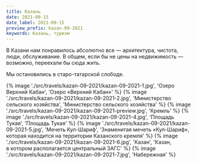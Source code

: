 ```yaml
---
title: Казань
date: 2021-09-15
date_label: 2021-09-15
preview_prefix: kazan-09-2021
keywords: Казань, туризм
---
```

В Казани нам понравилось абсолютно все — архитектура, чистота, люди, обслуживание. В общем, если бы не цены на недвижимость — возможно, переехали бы сюда жить.

Мы остановились в старо-татарской слободе.

{% image './src/travels/kazan-09-2021/kazan-09-2021-1.jpg', 'Озеро Верхний Кабан', 'Озеро «Верхний Кабан»' %}
{% image './src/travels/kazan-09-2021/kazan-09-2021-2.jpg', 'Министерство сельского хозяйства', 'Министерство сельского хозяйства' %}
{% image './src/travels/kazan-09-2021/kazan-09-2021-preview.jpg', 'Кремль' %}
{% image './src/travels/kazan-09-2021/kazan-09-2021-4.jpg', 'Площадь Тукая', 'Площадь Тукая' %}
{% image './src/travels/kazan-09-2021/kazan-09-2021-5.jpg', 'Мечеть Кул-Шариф', 'Знаменитая мечеть «Кул-Шариф», которая находится на территории Казанского кремля' %}
{% image './src/travels/kazan-09-2021/kazan-09-2021-6.jpg', 'Казан', 'Казан, в котором располагается центральный ЗАГС' %}
{% image './src/travels/kazan-09-2021/kazan-09-2021-7.jpg', 'Набережная' %}

